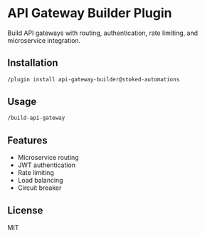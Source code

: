 # API Gateway Builder Plugin

Build API gateways with routing, authentication, rate limiting, and microservice integration.

## Installation

```bash
/plugin install api-gateway-builder@stoked-automations
```

## Usage

```bash
/build-api-gateway
```

## Features

- Microservice routing
- JWT authentication
- Rate limiting
- Load balancing
- Circuit breaker

## License

MIT
